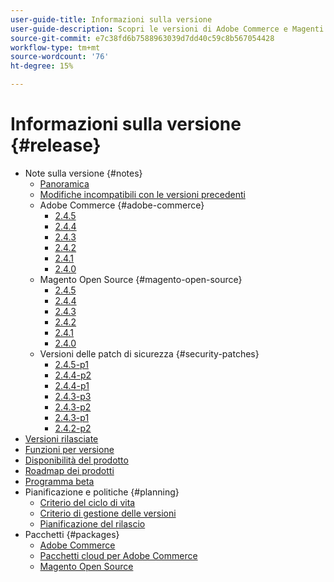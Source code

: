 ```yaml
---
user-guide-title: Informazioni sulla versione
user-guide-description: Scopri le versioni di Adobe Commerce e Magenti Open Source.
source-git-commit: e7c38fd6b7588963039d7dd40c59c8b567054428
workflow-type: tm+mt
source-wordcount: '76'
ht-degree: 15%

---
```



# Informazioni sulla versione {#release}

- Note sulla versione {#notes}
   - [Panoramica](release-notes/overview.md)
   - [Modifiche incompatibili con le versioni precedenti](backward-incompatible-changes.md)
   - Adobe Commerce {#adobe-commerce}
      - [2.4.5](release-notes/commerce/2-4-5.md)
      - [2.4.4](release-notes/commerce/2-4-4.md)
      - [2.4.3](release-notes/commerce/2-4-3.md)
      - [2.4.2](release-notes/commerce/2-4-2.md)
      - [2.4.1](release-notes/commerce/2-4-1.md)
      - [2.4.0](release-notes/commerce/2-4-0.md)
   - Magento Open Source {#magento-open-source}
      - [2.4.5](release-notes/open-source/2-4-5.md)
      - [2.4.4](release-notes/open-source/2-4-4.md)
      - [2.4.3](release-notes/open-source/2-4-3.md)
      - [2.4.2](release-notes/open-source/2-4-2.md)
      - [2.4.1](release-notes/open-source/2-4-1.md)
      - [2.4.0](release-notes/open-source/2-4-0.md)
   - Versioni delle patch di sicurezza {#security-patches}
      - [2.4.5-p1](release-notes/security/2-4-5-p1.md)
      - [2.4.4-p2](release-notes/security/2-4-4-p2.md)
      - [2.4.4-p1](release-notes/security/2-4-4-p1.md)
      - [2.4.3-p3](release-notes/security/2-4-3-p3.md)
      - [2.4.3-p2](release-notes/security/2-4-3-p2.md)
      - [2.4.3-p1](release-notes/security/2-4-3-p1.md)
      - [2.4.2-p2](release-notes/security/2-4-2-p2.md)
- [Versioni rilasciate](versions.md)
- [Funzioni per versione](features.md)
- [Disponibilità del prodotto](product-availability.md)
- [Roadmap dei prodotti](product-roadmap.md)
- [Programma beta](beta-program.md)
- Pianificazione e politiche {#planning}
   - [Criterio del ciclo di vita](lifecycle-policy.md)
   - [Criterio di gestione delle versioni](versioning-policy.md)
   - [Pianificazione del rilascio](schedule.md)
- Pacchetti {#packages}
   - [Adobe Commerce](packages/adobe-commerce.md)
   - [Pacchetti cloud per Adobe Commerce](packages/cloud.md)
   - [Magento Open Source](packages/magento-open-source.md)
